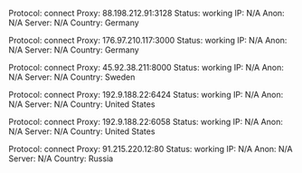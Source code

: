 Protocol: connect
Proxy: 88.198.212.91:3128
Status: working
IP: N/A
Anon: N/A
Server: N/A
Country: Germany

Protocol: connect
Proxy: 176.97.210.117:3000
Status: working
IP: N/A
Anon: N/A
Server: N/A
Country: Germany

Protocol: connect
Proxy: 45.92.38.211:8000
Status: working
IP: N/A
Anon: N/A
Server: N/A
Country: Sweden

Protocol: connect
Proxy: 192.9.188.22:6424
Status: working
IP: N/A
Anon: N/A
Server: N/A
Country: United States

Protocol: connect
Proxy: 192.9.188.22:6058
Status: working
IP: N/A
Anon: N/A
Server: N/A
Country: United States

Protocol: connect
Proxy: 91.215.220.12:80
Status: working
IP: N/A
Anon: N/A
Server: N/A
Country: Russia

